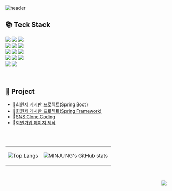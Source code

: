 ![header](https://capsule-render.vercel.app/api?type=waving&color=369cf0f3&height=250&section=header&text=MINJUNG'KIM&fontColor=f5f5f5&fontSize=90&animation=fadeIn&fontAlignY=38&desc=%20&descAlignY=62&descAlign=62)

## 📚 Teck Stack       

  <img src="https://img.shields.io/badge/Java-007396?style=flat-square&logo=Java&logoColor=white"> </a>
  <img src="https://img.shields.io/badge/IntelliJ-000000?style=flat-square&logo=intelliJ&logoColor=white"></a>
  <img src="https://img.shields.io/badge/MySQL-4479A1?style=flat-square&logo=MySQL&logoColor=white"/></a><br>
  <img src="https://img.shields.io/badge/Spring-6DB33F?style=flat-square&logo=spring&logoColor=white">
  <img src="https://img.shields.io/badge/springboot-6DB33F?style=flat-square&logo=springboot&logoColor=white">
  <img src="https://img.shields.io/badge/Bootstrap-7952B3?style=flat-square&logo=bootstrap&logoColor=white"><br>
    <img src="https://img.shields.io/badge/JavaScript-F7DF1E?style=flat-square&logo=JavaScript&logoColor=white"/></a>
   <img src="https://img.shields.io/badge/HTML5-E34F26?style=flat-square&logo=html5&logoColor=white">
    <img src="https://img.shields.io/badge/CSS-1572B6?style=flat-square&logo=css3&logoColor=white"></a><br>
    <img src="https://img.shields.io/badge/jquery-0769AD?style=flat-square&logo=jquery&logoColor=white">
    <img src="https://img.shields.io/badge/Axios-5A29E4?style=flat-square&logo=Axios&logoColor=white">
    <img src="https://img.shields.io/badge/Thymeleaf-005F0F?style=flat-square&logo=Thymeleaf&logoColor=white"><br>
    <img src="https://img.shields.io/badge/GitHub-181717?style=flat-square&logo=github&logoColor=white">
    <img src="https://img.shields.io/badge/Git-F05032?style=flat-square&logo=git&logoColor=white"> <br>
    <br>
    <br>

## 📂 Project
* 📃[회원제 게시판 프로젝트(Spring Boot)](https://github.com/alswjd094/memberBoard_20221213)
* 📃[회원제 게시판 프로젝트(Spring Framework)](https://github.com/alswjd094/members_20221104)
* 📃[SNS Clone Coding](https://github.com/alswjd094/project_20221116)
* 📃[회원가입 페이지 제작](https://github.com/alswjd094/member-registration-code)
<br>
<br>

<table outline:"none">
<tr>
<td align="center">

[![Top Langs](https://github-readme-stats.vercel.app/api/top-langs/?username=alswjd094&layout=compact)](https://github.com/alswjd094/github-readme-stats)
</td>
<td align="center">

![MINJUNG's GitHub stats](https://github-readme-stats.vercel.app/api?username=alswjd094&show_icons=true&theme=transparent)
</td>
</tr>
</table>
<br>

<div align="right">

[<img src="https://img.shields.io/badge/blog-339AF0?style=plastic&logo=github&logoColor=white">](http://alswjd094.github.io)
</div>
